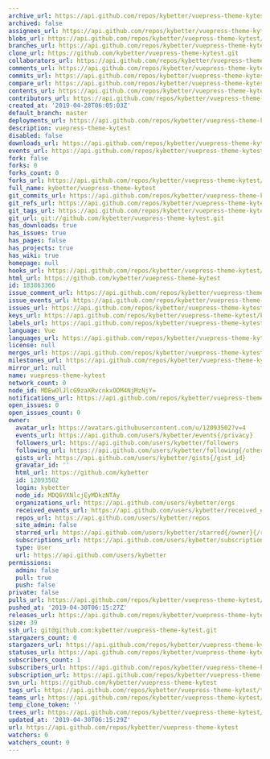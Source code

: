 ```yaml
---
archive_url: https://api.github.com/repos/kybetter/vuepress-theme-kytest/{archive_format}{/ref}
archived: false
assignees_url: https://api.github.com/repos/kybetter/vuepress-theme-kytest/assignees{/user}
blobs_url: https://api.github.com/repos/kybetter/vuepress-theme-kytest/git/blobs{/sha}
branches_url: https://api.github.com/repos/kybetter/vuepress-theme-kytest/branches{/branch}
clone_url: https://github.com/kybetter/vuepress-theme-kytest.git
collaborators_url: https://api.github.com/repos/kybetter/vuepress-theme-kytest/collaborators{/collaborator}
comments_url: https://api.github.com/repos/kybetter/vuepress-theme-kytest/comments{/number}
commits_url: https://api.github.com/repos/kybetter/vuepress-theme-kytest/commits{/sha}
compare_url: https://api.github.com/repos/kybetter/vuepress-theme-kytest/compare/{base}...{head}
contents_url: https://api.github.com/repos/kybetter/vuepress-theme-kytest/contents/{+path}
contributors_url: https://api.github.com/repos/kybetter/vuepress-theme-kytest/contributors
created_at: '2019-04-28T06:05:03Z'
default_branch: master
deployments_url: https://api.github.com/repos/kybetter/vuepress-theme-kytest/deployments
description: vuepress-theme-kytest
disabled: false
downloads_url: https://api.github.com/repos/kybetter/vuepress-theme-kytest/downloads
events_url: https://api.github.com/repos/kybetter/vuepress-theme-kytest/events
fork: false
forks: 0
forks_count: 0
forks_url: https://api.github.com/repos/kybetter/vuepress-theme-kytest/forks
full_name: kybetter/vuepress-theme-kytest
git_commits_url: https://api.github.com/repos/kybetter/vuepress-theme-kytest/git/commits{/sha}
git_refs_url: https://api.github.com/repos/kybetter/vuepress-theme-kytest/git/refs{/sha}
git_tags_url: https://api.github.com/repos/kybetter/vuepress-theme-kytest/git/tags{/sha}
git_url: git://github.com/kybetter/vuepress-theme-kytest.git
has_downloads: true
has_issues: true
has_pages: false
has_projects: true
has_wiki: true
homepage: null
hooks_url: https://api.github.com/repos/kybetter/vuepress-theme-kytest/hooks
html_url: https://github.com/kybetter/vuepress-theme-kytest
id: 183863366
issue_comment_url: https://api.github.com/repos/kybetter/vuepress-theme-kytest/issues/comments{/number}
issue_events_url: https://api.github.com/repos/kybetter/vuepress-theme-kytest/issues/events{/number}
issues_url: https://api.github.com/repos/kybetter/vuepress-theme-kytest/issues{/number}
keys_url: https://api.github.com/repos/kybetter/vuepress-theme-kytest/keys{/key_id}
labels_url: https://api.github.com/repos/kybetter/vuepress-theme-kytest/labels{/name}
language: Vue
languages_url: https://api.github.com/repos/kybetter/vuepress-theme-kytest/languages
license: null
merges_url: https://api.github.com/repos/kybetter/vuepress-theme-kytest/merges
milestones_url: https://api.github.com/repos/kybetter/vuepress-theme-kytest/milestones{/number}
mirror_url: null
name: vuepress-theme-kytest
network_count: 0
node_id: MDEwOlJlcG9zaXRvcnkxODM4NjMzNjY=
notifications_url: https://api.github.com/repos/kybetter/vuepress-theme-kytest/notifications{?since,all,participating}
open_issues: 0
open_issues_count: 0
owner:
  avatar_url: https://avatars.githubusercontent.com/u/12093502?v=4
  events_url: https://api.github.com/users/kybetter/events{/privacy}
  followers_url: https://api.github.com/users/kybetter/followers
  following_url: https://api.github.com/users/kybetter/following{/other_user}
  gists_url: https://api.github.com/users/kybetter/gists{/gist_id}
  gravatar_id: ''
  html_url: https://github.com/kybetter
  id: 12093502
  login: kybetter
  node_id: MDQ6VXNlcjEyMDkzNTAy
  organizations_url: https://api.github.com/users/kybetter/orgs
  received_events_url: https://api.github.com/users/kybetter/received_events
  repos_url: https://api.github.com/users/kybetter/repos
  site_admin: false
  starred_url: https://api.github.com/users/kybetter/starred{/owner}{/repo}
  subscriptions_url: https://api.github.com/users/kybetter/subscriptions
  type: User
  url: https://api.github.com/users/kybetter
permissions:
  admin: false
  pull: true
  push: false
private: false
pulls_url: https://api.github.com/repos/kybetter/vuepress-theme-kytest/pulls{/number}
pushed_at: '2019-04-30T06:15:27Z'
releases_url: https://api.github.com/repos/kybetter/vuepress-theme-kytest/releases{/id}
size: 39
ssh_url: git@github.com:kybetter/vuepress-theme-kytest.git
stargazers_count: 0
stargazers_url: https://api.github.com/repos/kybetter/vuepress-theme-kytest/stargazers
statuses_url: https://api.github.com/repos/kybetter/vuepress-theme-kytest/statuses/{sha}
subscribers_count: 1
subscribers_url: https://api.github.com/repos/kybetter/vuepress-theme-kytest/subscribers
subscription_url: https://api.github.com/repos/kybetter/vuepress-theme-kytest/subscription
svn_url: https://github.com/kybetter/vuepress-theme-kytest
tags_url: https://api.github.com/repos/kybetter/vuepress-theme-kytest/tags
teams_url: https://api.github.com/repos/kybetter/vuepress-theme-kytest/teams
temp_clone_token: ''
trees_url: https://api.github.com/repos/kybetter/vuepress-theme-kytest/git/trees{/sha}
updated_at: '2019-04-30T06:15:29Z'
url: https://api.github.com/repos/kybetter/vuepress-theme-kytest
watchers: 0
watchers_count: 0
---
```


